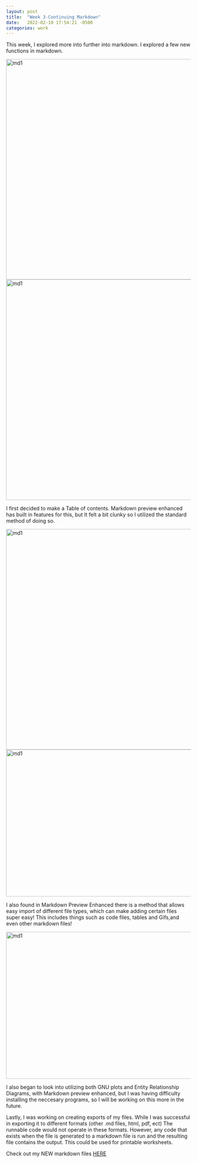 ```yaml
---
layout: post
title:  "Week 3-Continuing Markdown"
date:   2022-02-10 17:54:21 -0500
categories: work
---
```

<p class="blog">This week, I explored more into further into markdown. I explored a few new functions in markdown.</p>
<img src="https://edmarrs.github.io/images/md3.PNG" alt="md1" style="width:700px;height:600px"/>
<img src="https://edmarrs.github.io/images/toc.PNG" alt="md1" style="width:700px;height:600px"/>
<p class="blog">I first decided to make a Table of contents. Markdown preview enhanced has built in features for this, but It felt a bit clunky so I utilized the standard method of doing so. </p>
<img src="https://edmarrs.github.io/images/md4.PNG" alt="md1" style="width:700px;height:600px"/>
<img src="https://edmarrs.github.io/images/imports.PNG" alt="md1" style="width:700px;height:400px"/>
<p class="blog">I also found in Markdown Preview Enhanced there is a method that allows easy import of different file types, which can make adding certain files super easy! This includes things such as code files, tables and Gifs,and even other markdown files!</p>
<img src="https://edmarrs.github.io/images/md5.PNG" alt="md1" style="width:700px;height:400px"/>
<p class="blog">I also began to look into utilizing both GNU plots and Entity Relationship Diagrams, with Markdown preview enhanced, but I was having difficulty installing the neccesary programs, so I will be working on this more in the future.</p>
<p class="blog">Lastly, I was working on creating exports of my files. While I was successful in exporting it to different formats (other .md files, html, pdf, ect) The runnable code would not operate in these formats. However, any code that exists when the file is generated to a markdown file is run and the resulting file contains the output. This could be used for printable worksheets.</p>

<p class="blog">Check out my NEW markdown files <a href="https://edmarrs.github.io/files/TeachingMD-week3.zip">HERE</a> </p>